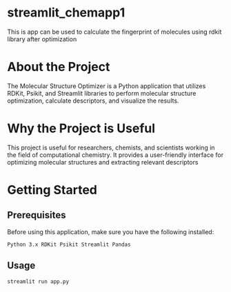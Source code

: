 # streamlit_chemapp1
 This is app can be used to calculate the fingerprint of molecules using rdkit library after optimization

# About the Project
The Molecular Structure Optimizer is a Python application that utilizes RDKit, Psikit, and Streamlit libraries to perform molecular structure optimization, calculate descriptors, and visualize the results.

# Why the Project is Useful
This project is useful for researchers, chemists, and scientists working in the field of computational chemistry. It provides a user-friendly interface for optimizing molecular structures and extracting relevant descriptors

# Getting Started
## Prerequisites

Before using this application, make sure you have the following installed:

`Python 3.x RDKit Psikit Streamlit Pandas`

## Usage

`streamlit run app.py`
